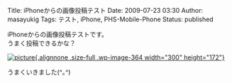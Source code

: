 Title: iPhoneからの画像投稿テスト
Date: 2009-07-23 03:30
Author: masayukig
Tags: テスト, iPhone, PHS-Mobile-Phone
Status: published

iPhoneからの画像投稿テストです。  
うまく投稿できるかな？

[![picture](http://210.253.99.206/blog/wp-content/uploads/2009/07/l_480_276_9BEF2191-59A5-4ACE-B8F4-B16E91B85614.jpeg){.alignnone
.size-full .wp-image-364 width="300"
height="172"}](http://210.253.99.206/blog/wp-content/uploads/2009/07/l_480_276_9BEF2191-59A5-4ACE-B8F4-B16E91B85614.jpeg)

うまくいきました(\^｡\^)
